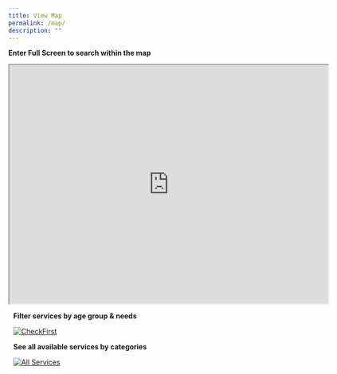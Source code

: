 ```yaml
---
title: View Map
permalink: /map/
description: ""
---
```

<b> Enter Full Screen to search within the map</b>

<iframe height="480" width="640" src="https://www.google.com/maps/d/u/1/embed?mid=1rUQJfhuhWAL8Rs7bDoON11i7eLvcPYv2&amp;ehbc=2E312F"></iframe>
<br>
<div class="row">
	<div style="margin: 10px;" class="col"> <p><b>Filter services by age group &amp; needs</b></p><p>
		<a href="/check-first/"><img alt="CheckFirst" src="https://www.checkfirst.gov.sg/assets/checkfirst-logo.svg"></a></p></div>
	<div style="margin: 10px;" class="col"> <p><b>See all available services by categories</b></p>
		<a href="/findaservice/"><img alt="All Services" src="https://dabuttonfactory.com/button.png?t=All+Services&amp;f=Ubuntu-Bold&amp;ts=45&amp;tc=fff&amp;hp=45&amp;vp=20&amp;c=20&amp;bgt=unicolored&amp;bgc=999"></a></div>
	</div>
	